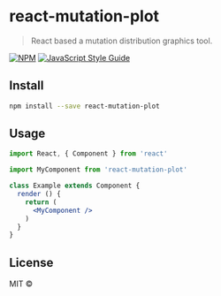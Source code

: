 # react-mutation-plot

> React based  a mutation distribution graphics tool.

[![NPM](https://img.shields.io/npm/v/react-mutation-plot.svg)](https://www.npmjs.com/package/react-mutation-plot) [![JavaScript Style Guide](https://img.shields.io/badge/code_style-standard-brightgreen.svg)](https://standardjs.com)

## Install

```bash
npm install --save react-mutation-plot
```

## Usage

```jsx
import React, { Component } from 'react'

import MyComponent from 'react-mutation-plot'

class Example extends Component {
  render () {
    return (
      <MyComponent />
    )
  }
}
```

## License

MIT © [](https://github.com/)
